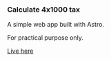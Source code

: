 ### Calculate 4x1000 tax
A simple web app built with Astro.

For practical purpose only.

[Live here](https://4x1000.netlify.app)